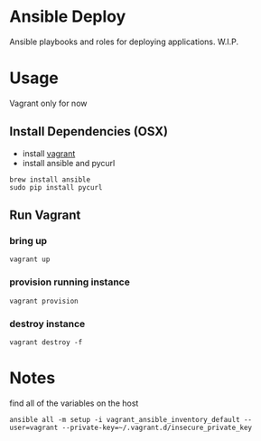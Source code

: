 # Ansible Deploy

Ansible playbooks and roles for deploying applications.  W.I.P.

# Usage

Vagrant only for now

## Install Dependencies (OSX)

 * install [vagrant](http://www.vagrantbox.es/)
 * install ansible and pycurl

```shell
brew install ansible
sudo pip install pycurl
```

## Run Vagrant

### bring up

```shell
vagrant up
```

### provision running instance

```shell
vagrant provision
```

### destroy instance

```shell
vagrant destroy -f
```

# Notes
find all of the variables on the host
```shell
ansible all -m setup -i vagrant_ansible_inventory_default --user=vagrant --private-key=~/.vagrant.d/insecure_private_key
```
